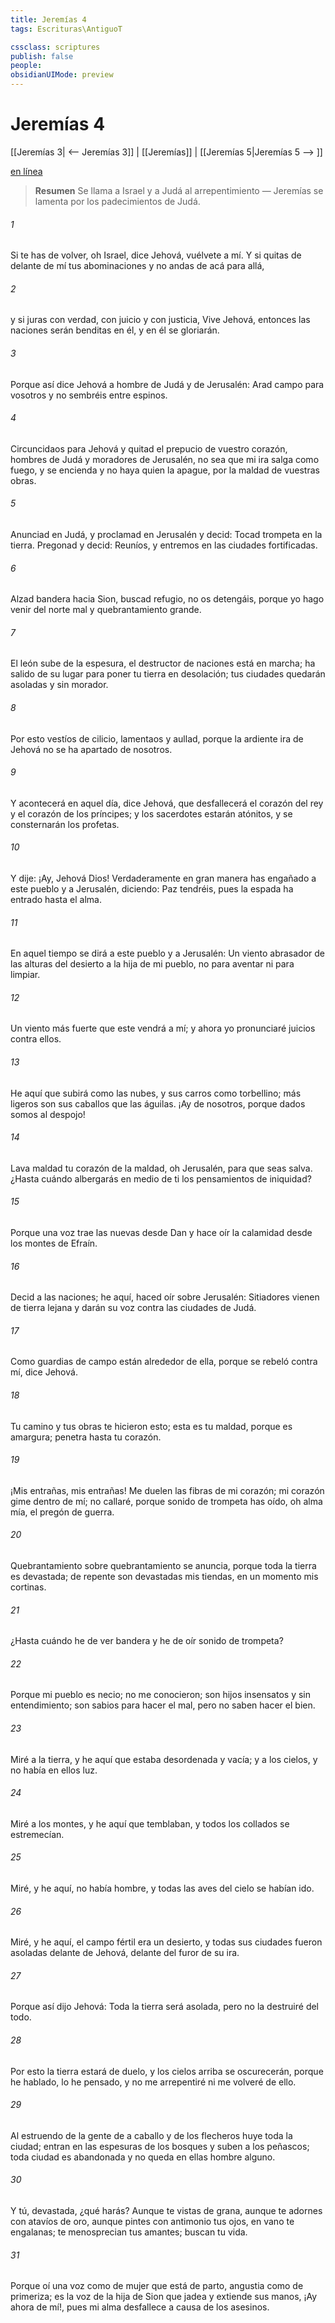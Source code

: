 ```yaml
---
title: Jeremías 4
tags: Escrituras\AntiguoT

cssclass: scriptures
publish: false
people:
obsidianUIMode: preview
---
```


# Jeremías 4
[[Jeremías 3| <-- Jeremías 3]] | [[Jeremías]] | [[Jeremías 5|Jeremías 5 --> ]]

[en línea](https://churchofjesuschrist.org/study/scriptures/ot/jer/4?lang=spa)

> __Resumen__
Se llama a Israel y a Judá al arrepentimiento — Jeremías se lamenta por los padecimientos de Judá.

###### 1 
Si te has de volver, oh Israel, dice Jehová, vuélvete a mí. Y si quitas de delante de mí tus abominaciones y no andas de acá para allá,

###### 2 
y si juras con verdad, con juicio y con justicia,  Vive Jehová, entonces las naciones serán benditas en él, y en él se gloriarán.

###### 3 
Porque así dice Jehová a  hombre de Judá y de Jerusalén: Arad campo para vosotros y no sembréis entre espinos.

###### 4 
Circuncidaos para Jehová y quitad el prepucio de vuestro corazón, hombres de Judá y moradores de Jerusalén, no sea que mi ira salga como fuego, y se encienda y no haya quien la apague, por la maldad de vuestras obras.

###### 5 
Anunciad en Judá, y proclamad en Jerusalén y decid: Tocad trompeta en la tierra. Pregonad y decid: Reuníos, y entremos en las ciudades fortificadas.

###### 6 
Alzad bandera hacia Sion, buscad refugio, no os detengáis, porque yo hago venir del norte mal y quebrantamiento grande.

###### 7 
El león sube de la espesura, el destructor de naciones está en marcha; ha salido de su lugar para poner tu tierra en desolación; tus ciudades quedarán asoladas y sin morador.

###### 8 
Por esto vestíos de cilicio, lamentaos y aullad, porque la ardiente ira de Jehová no se ha apartado de nosotros.

###### 9 
Y acontecerá en aquel día, dice Jehová, que desfallecerá el corazón del rey y el corazón de los príncipes; y los sacerdotes estarán atónitos, y se consternarán los profetas.

###### 10 
Y dije: ¡Ay, Jehová Dios! Verdaderamente en gran manera has engañado a este pueblo y a Jerusalén, diciendo: Paz tendréis, pues la espada ha entrado hasta el alma.

###### 11 
En aquel tiempo se dirá a este pueblo y a Jerusalén: Un viento abrasador de las alturas del desierto  a la hija de mi pueblo, no para aventar ni para limpiar.

###### 12 
Un viento más fuerte que este vendrá a mí; y ahora yo pronunciaré juicios contra ellos.

###### 13 
He aquí que subirá como las nubes, y sus carros como torbellino; más ligeros son sus caballos que las águilas. ¡Ay de nosotros, porque dados somos al despojo!

###### 14 
Lava maldad tu corazón de la maldad, oh Jerusalén, para que seas salva. ¿Hasta cuándo albergarás en medio de ti los pensamientos de iniquidad?

###### 15 
Porque una voz trae las nuevas desde Dan y hace oír la calamidad desde los montes de Efraín.

###### 16 
Decid a las naciones; he aquí, haced oír sobre Jerusalén: Sitiadores vienen de tierra lejana y darán su voz contra las ciudades de Judá.

###### 17 
Como guardias de campo están alrededor de ella, porque se rebeló contra mí, dice Jehová.

###### 18 
Tu camino y tus obras te hicieron esto; esta es tu maldad, porque es amargura; penetra hasta tu corazón.

###### 19 
¡Mis entrañas, mis entrañas! Me duelen las fibras de mi corazón; mi corazón gime dentro de mí; no callaré, porque sonido de trompeta has oído, oh alma mía, el pregón de guerra.

###### 20 
Quebrantamiento sobre quebrantamiento se anuncia, porque toda la tierra es devastada; de repente son devastadas mis tiendas, en un momento mis cortinas.

###### 21 
¿Hasta cuándo he de ver bandera y he de oír sonido de trompeta?

###### 22 
Porque mi pueblo es necio; no me conocieron; son hijos insensatos y sin entendimiento; son sabios para hacer el mal, pero no saben hacer el bien.

###### 23 
Miré a la tierra, y he aquí que estaba desordenada y vacía; y a los cielos, y no había en ellos luz.

###### 24 
Miré a los montes, y he aquí que temblaban, y todos los collados se estremecían.

###### 25 
Miré, y he aquí, no había hombre, y todas las aves del cielo se habían ido.

###### 26 
Miré, y he aquí, el campo fértil era un desierto, y todas sus ciudades fueron asoladas delante de Jehová, delante del furor de su ira.

###### 27 
Porque así dijo Jehová: Toda la tierra será asolada, pero no la destruiré del todo.

###### 28 
Por esto la tierra estará de duelo, y los cielos arriba se oscurecerán, porque he hablado, lo he pensado, y no me arrepentiré ni me volveré de ello.

###### 29 
Al estruendo de la gente de a caballo y de los flecheros huye toda la ciudad; entran en las espesuras de los bosques y suben a los peñascos; toda ciudad es abandonada y no queda en ellas hombre alguno.

###### 30 
Y tú, devastada, ¿qué harás? Aunque te vistas de grana, aunque te adornes con atavíos de oro, aunque pintes con antimonio tus ojos, en vano te engalanas; te menosprecian tus amantes; buscan tu vida.

###### 31 
Porque oí una voz como de mujer que está de parto, angustia como de primeriza; es la voz de la hija de Sion que jadea y extiende sus manos,  ¡Ay ahora de mí!, pues mi alma desfallece a causa de los asesinos.

